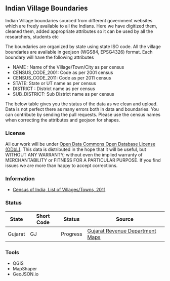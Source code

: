 ## Indian Village Boundaries
Indian Village boundaries sourced from different government websites which are freely available to all the Indians. Here we have digitized them, cleaned them, added appropriate attributes so it can be used by all the researchers, students etc

The boundaries are organized by state using state ISO code. All the village boundaries are available in geojson (WGS84, EPSG4326) format. Each boundary will have the following attributes

* NAME : Name of the Village/Town/City as per census
* CENSUS_CODE_2001: Code as per 2001 census
* CENSUS_CODE_2011: Code as per 2011 census
* STATE: State or UT name as per census
* DISTRICT : District name as per census
* SUB_DISTRICT: Sub District name as per census

The below table gives you the status of the data as we clean and upload. Data is not perfect there as many errors both in data and boundaries. You can contribute by sending the pull requests. Please use the census names when correcting the attributes and geojson for shapes.

### License
All our work will be under [Open Data Commons Open Database License (ODbL)](http://opendatacommons.org/licenses/odbl/). This data is distributed in the hope that it will be useful, but WITHOUT ANY WARRANTY; without even the implied warranty of MERCHANTABILITY or FITNESS FOR A PARTICULAR PURPOSE.  If you find issues we are more than happy to accept corrections.


### Information
- [Census of India, List of Villages/Towns, 2011](http://censusindia.gov.in/2011census/Listofvillagesandtowns.aspx) 

### Status

State | Short Code | Status | Source
------------ | ------------- | ------------- | -------------
Gujarat | GJ | Progress | [Gujarat Revenue Department Maps](https://revenuedepartment.gujarat.gov.in/village-map)

### Tools
- QGIS
- MapShaper
- GeoJSON.io
